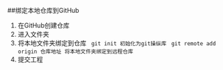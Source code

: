 ##绑定本地仓库到GitHub
1. 在GitHub创建仓库
1. 进入文件夹
1. 将本地文件夹绑定到仓库
``` git init 初始化为git操纵库```
``` git remote add origin 仓库地址 将本地文件夹绑定到远程仓库```
1. 提交工程